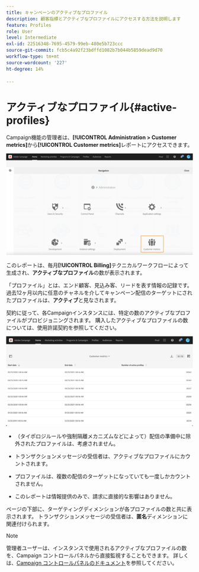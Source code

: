 ```yaml
---
title: キャンペーンのアクティブなプロファイル
description: 顧客指標とアクティブなプロファイルにアクセスする方法を説明します
feature: Profiles
role: User
level: Intermediate
exl-id: 22516348-7695-4579-99eb-480e5b723ccc
source-git-commit: fcb5c4a92f23bdffd1082b7b044b5859dead9d70
workflow-type: tm+mt
source-wordcount: '227'
ht-degree: 14%

---
```


# アクティブなプロファイル{#active-profiles}

Campaign機能の管理者は、**[!UICONTROL Administration > Customer metrics]**&#x200B;から&#x200B;**[!UICONTROL Customer metrics]**&#x200B;レポートにアクセスできます。

![](assets/audience_customer_metrics.png)

このレポートは、毎月&#x200B;**[!UICONTROL Billing]**&#x200B;テクニカルワークフローによって生成され、**アクティブなプロファイル**&#x200B;の数が表示されます。

「プロファイル」とは、エンド顧客、見込み客、リードを表す情報の記録です。 過去12ヶ月以内に任意のチャネルを介してキャンペーン配信のターゲットにされたプロファイルは、**アクティブ**&#x200B;と見なされます。

契約に従って、各Campaignインスタンスには、特定の数のアクティブなプロファイルがプロビジョニングされます。 購入したアクティブなプロファイルの数については、使用許諾契約を参照してください。

![](assets/audience_active_profiles_list.png)



* （タイポロジルールや強制隔離メカニズムなどによって）配信の準備中に除外されたプロファイルは、考慮されません。

* トランザクションメッセージの受信者は、アクティブなプロファイルにカウントされます。

* プロファイルは、複数の配信のターゲットになっていても一度しかカウントされません。

* このレポートは情報提供のみで、請求に直接的な影響はありません。

ページの下部に、ターゲティングディメンションが各プロファイルの数と共に表示されます。 トランザクションメッセージの受信者は、**匿名**&#x200B;ディメンションに関連付けられます。

>[!NOTE]
>
>管理者ユーザーは、インスタンスで使用されるアクティブなプロファイルの数を、Campaign コントロールパネルから直接監視することもできます。 詳しくは、[Campaign コントロールパネルのドキュメント](https://experienceleague.adobe.com/docs/control-panel/using/performance-monitoring/active-profiles-monitoring.html?lang=ja)を参照してください。
